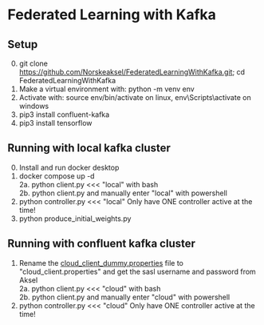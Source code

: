 # Federated Learning with Kafka

## Setup
0. git clone https://github.com/Norskeaksel/FederatedLearningWithKafka.git; cd FederatedLearningWithKafka
1. Make a virtual environment with: python -m venv env  
2. Activate with: source env/bin/activate on linux, env\Scripts\activate on windows  
3. pip3 install confluent-kafka
4. pip3 install tensorflow

## Running with local kafka cluster
0. Install and run docker desktop
1. docker compose up -d  
2a. python client.py <<< "local" with bash  
2b. python client.py and manually enter "local" with powershell  
3. python controller.py <<< "local" Only have ONE controller active at the time!
4. python produce_initial_weights.py  

## Running with confluent kafka cluster 
1.  Rename the [cloud_client_dummy.properties](kafkaLogic/config/cloud_client_dummy.properties) 
file to "cloud_client.properties" and get the sasl username and password from Aksel  
2a. python client.py <<< "cloud" with bash  
2b. python client.py and manually enter "cloud" with powershell  
3. python controller.py <<< "cloud" Only have ONE controller active at the time!